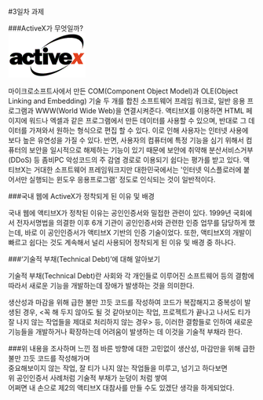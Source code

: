 #3일차 과제

###ActiveX가 무엇일까?  
![ActiveX](activeX.png)

마이크로소프트사에서 만든 COM(Component Object Model)과 OLE(Object Linking and Embedding) 기술 두 개를 합친 소프트웨어 프레임 워크로, 일반 응용 프로그램과 WWW(World Wide Web)을 연결시켜준다. 액티브X를 이용하면 HTML 페이지에 워드나 엑셀과 같은 프로그램에서 만든 데이터를 사용할 수 있으며, 반대로 그 데이터를 가져와서 원하는 형식으로 편집 할 수 있다. 이로 인해 사용자는 인터넷 사용에 보다 높은 유연성을 가질 수 있다. 반면, 사용자의 컴퓨터에 특정 기능을 심기 위해서 컴퓨터의 보안을 일시적으로 해제하는 기능이 있기 때문에 보안에 취약해 분산서비스거부(DDoS) 등 좀비PC 악성코드의 주 감염 경로로 이용되기 쉽다는 평가를 받고 있다. 액티브X는 거대한 소프트웨어 프레임워크지만 대한민국에서는 '인터넷 익스플로러에 붙어서만 실행되는 윈도우 응용프로그램' 정도로 인식되는 것이 일반적이다.

  

###국내 웹에 ActiveX가 정착되게 된 이유 및 배경  

국내 웹에 액티브X가 정착된 이유는 공인인증서와 밀접한 관련이 있다. 1999년 국회에서 전자서명법을 의결한 이후 6개 기관이 공인인증서와 관련한 인증 업무를 담당하게 했는데, 바로 이 공인인증서가 액티브X 기반의 인증 기술이었다. 또한, 액티브X의 개발이 빠르고 쉽다는 것도 계속해서 널리 사용되어 정착되게 된 이유 및 배경 중 하나다.

  

###‘기술적 부채(Technical Debt)’에 대해 알아보기  

기술적 부채(Technical Debt)란 사회와 각 개인들로 이루어진 소프트웨어 등의 결함에 따라서 새로운 기능을 개발하는데 장애가 발생하는 것을 의미한다.

생산성과 마감을 위해 급한 불만 끄듯 코드를 작성하여 코드가 복잡해지고 중복성이 발생된 경우, <꼭 해 두지 않아도 될 것 같아보이는 작업, 프로젝트가 끝나고 나서도 티가 잘 나지 않는 작업들을 제대로 처리하지 않는 경우> 등, 이러한 결함들로 인하여 새로운 기능들을 개발하거나 확장하는데 어려움이 발생하는 데 이것을 기술적 부채라 한다.

  

###위 내용을 조사하며 느낀 점
바른 방향에 대한 고민없이 생산성, 마감만을 위해 급한불만 끄듯 코드를 작성해가며  
중요해보이지 않는 작업, 잘 티가 나지 않는 작업들을 미루고, 넘기고 하다보면  
위 공인인증서 사례처럼 기술적 부채가 눈덩이 처럼 쌓여   
어쩌면 내 손으로 제2의 액티브X 대참사를 만들 수도 있겠단 생각을 하게되었다.
